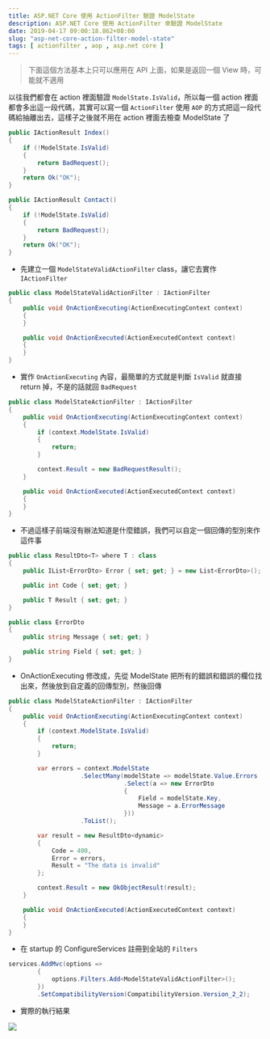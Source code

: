 ```yaml
---
title: ASP.NET Core 使用 ActionFilter 驗證 ModelState
description: ASP.NET Core 使用 ActionFilter 來驗證 ModelState
date: 2019-04-17 09:00:18.862+08:00
slug: "asp-net-core-action-filter-model-state"
tags: [ actionfilter , aop , asp.net core ]
---
```


> 下面這個方法基本上只可以應用在 API 上面，如果是返回一個 View 時，可能就不適用

以往我們都會在 action 裡面驗證 `ModelState.IsValid`，所以每一個 action 裡面都會多出這一段代碼，其實可以寫一個 `ActionFilter` 使用 `AOP` 的方式把這一段代碼給抽離出去，這樣子之後就不用在 action 裡面去檢查 ModelState 了

```csharp
public IActionResult Index()
{
    if (!ModelState.IsValid)
    {
        return BadRequest();
    }
    return Ok("OK");
}

public IActionResult Contact()
{
    if (!ModelState.IsValid)
    {
        return BadRequest();
    }
    return Ok("OK");
}
```

- 先建立一個 `ModelStateValidActionFilter` class，讓它去實作 `IActionFilter`

```csharp
public class ModelStateValidActionFilter : IActionFilter
{
    public void OnActionExecuting(ActionExecutingContext context)
    {
    }

    public void OnActionExecuted(ActionExecutedContext context)
    {
    }
}
```

- 實作 `OnActionExecuting` 內容，最簡單的方式就是判斷 `IsValid` 就直接 return 掉，不是的話就回 `BadRequest`

```csharp
public class ModelStateActionFilter : IActionFilter
{
    public void OnActionExecuting(ActionExecutingContext context)
    {
		if (context.ModelState.IsValid)
		{
			return;
		}

		context.Result = new BadRequestResult();
    }

    public void OnActionExecuted(ActionExecutedContext context)
    {
    }
}
```

- 不過這樣子前端沒有辦法知道是什麼錯誤，我們可以自定一個回傳的型別來作這件事

```csharp
public class ResultDto<T> where T : class
{
    public IList<ErrorDto> Error { set; get; } = new List<ErrorDto>();

    public int Code { set; get; }

    public T Result { set; get; }
}

public class ErrorDto
{
    public string Message { set; get; }

    public string Field { set; get; }
}
```

- OnActionExecuting 修改成，先從 ModelState 把所有的錯誤和錯誤的欄位找出來，然後放到自定義的回傳型別，然後回傳

```csharp
public class ModelStateActionFilter : IActionFilter
{
    public void OnActionExecuting(ActionExecutingContext context)
    {
		if (context.ModelState.IsValid)
		{
			return;
		}

		var errors = context.ModelState
                    .SelectMany(modelState => modelState.Value.Errors
								.Select(a => new ErrorDto
								{
									Field = modelState.Key,
									Message = a.ErrorMessage
								}))
                    .ToList();

		var result = new ResultDto<dynamic>
		{
			Code = 400,
			Error = errors,
			Result = "The data is invalid"
		};

		context.Result = new OkObjectResult(result);
	}

    public void OnActionExecuted(ActionExecutedContext context)
    {
    }
}
```

- 在 startup 的 ConfigureServices 註冊到全站的 `Filters`

```csharp
services.AddMvc(options =>
		{
			options.Filters.Add<ModelStateValidActionFilter>();
		})
		.SetCompatibilityVersion(CompatibilityVersion.Version_2_2);
```

- 實際的執行結果

![](/images/404.webp)